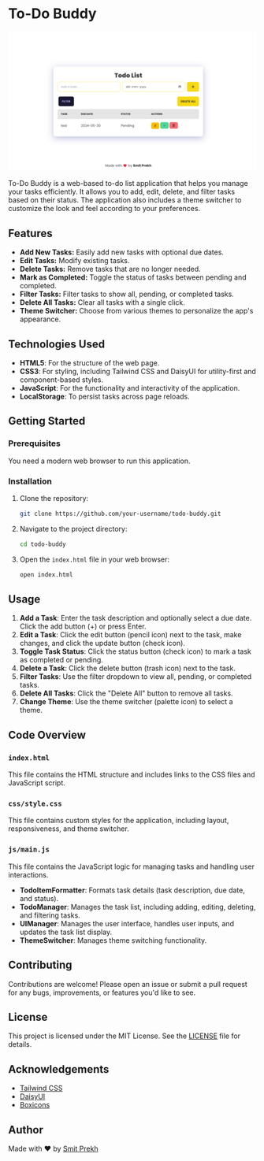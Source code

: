 # To-Do Buddy

![To-Do Buddy](https://github.com/SmitParekh84/Images/blob/main/To-do-Buddy/Screenshot%202024-05-29%20143711.png?raw=true)

To-Do Buddy is a web-based to-do list application that helps you manage your tasks efficiently. It allows you to add, edit, delete, and filter tasks based on their status. The application also includes a theme switcher to customize the look and feel according to your preferences.

## Features

- **Add New Tasks:** Easily add new tasks with optional due dates.
- **Edit Tasks:** Modify existing tasks.
- **Delete Tasks:** Remove tasks that are no longer needed.
- **Mark as Completed:** Toggle the status of tasks between pending and completed.
- **Filter Tasks:** Filter tasks to show all, pending, or completed tasks.
- **Delete All Tasks:** Clear all tasks with a single click.
- **Theme Switcher:** Choose from various themes to personalize the app's appearance.

## Technologies Used

- **HTML5**: For the structure of the web page.
- **CSS3**: For styling, including Tailwind CSS and DaisyUI for utility-first and component-based styles.
- **JavaScript**: For the functionality and interactivity of the application.
- **LocalStorage**: To persist tasks across page reloads.

## Getting Started

### Prerequisites

You need a modern web browser to run this application.

### Installation

1. Clone the repository:

   ```bash
   git clone https://github.com/your-username/todo-buddy.git
   ```

2. Navigate to the project directory:

   ```bash
   cd todo-buddy
   ```

3. Open the `index.html` file in your web browser:

   ```bash
   open index.html
   ```

## Usage

1. **Add a Task**: Enter the task description and optionally select a due date. Click the add button (+) or press Enter.
2. **Edit a Task**: Click the edit button (pencil icon) next to the task, make changes, and click the update button (check icon).
3. **Toggle Task Status**: Click the status button (check icon) to mark a task as completed or pending.
4. **Delete a Task**: Click the delete button (trash icon) next to the task.
5. **Filter Tasks**: Use the filter dropdown to view all, pending, or completed tasks.
6. **Delete All Tasks**: Click the "Delete All" button to remove all tasks.
7. **Change Theme**: Use the theme switcher (palette icon) to select a theme.

## Code Overview

### `index.html`

This file contains the HTML structure and includes links to the CSS files and JavaScript script.

### `css/style.css`

This file contains custom styles for the application, including layout, responsiveness, and theme switcher.

### `js/main.js`

This file contains the JavaScript logic for managing tasks and handling user interactions.

- **TodoItemFormatter**: Formats task details (task description, due date, and status).
- **TodoManager**: Manages the task list, including adding, editing, deleting, and filtering tasks.
- **UIManager**: Manages the user interface, handles user inputs, and updates the task list display.
- **ThemeSwitcher**: Manages theme switching functionality.

## Contributing

Contributions are welcome! Please open an issue or submit a pull request for any bugs, improvements, or features you'd like to see.

## License

This project is licensed under the MIT License. See the [LICENSE](LICENSE) file for details.

## Acknowledgements

- [Tailwind CSS](https://tailwindcss.com/)
- [DaisyUI](https://daisyui.com/)
- [Boxicons](https://boxicons.com/)

## Author

Made with ❤️ by [Smit Prekh](https://github.com/SmitParekh84)
